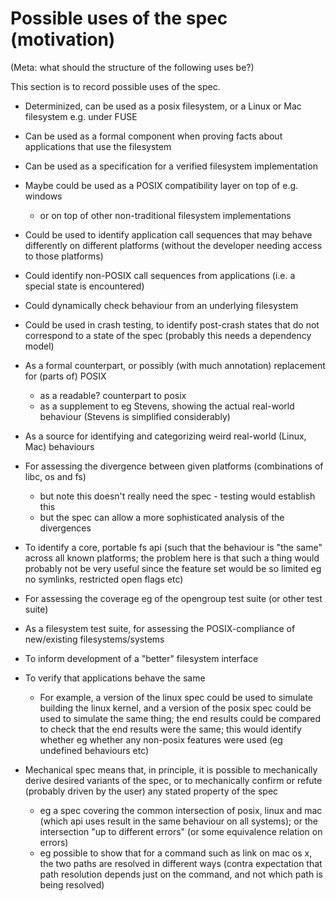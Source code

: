 # Possible uses of the spec (motivation)

(Meta: what should the structure of the following uses be?)

This section is to record possible uses of the spec.

  * Determinized, can be used as a posix filesystem, or a Linux or Mac filesystem e.g. under FUSE
  
  * Can be used as a formal component when proving facts about applications that use the filesystem

  * Can be used as a specification for a verified filesystem implementation
  
  * Maybe could be used as a POSIX compatibility layer on top of e.g. windows
    * or on top of other non-traditional filesystem implementations



  * Could be used to identify application call sequences that may
    behave differently on different platforms (without the developer
    needing access to those platforms)
  
  * Could identify non-POSIX call sequences from applications (i.e. a
    special state is encountered)
  
  * Could dynamically check behaviour from an underlying filesystem
  
  
    
  * Could be used in crash testing, to identify post-crash states that
    do not correspond to a state of the spec (probably this needs a
    dependency model)



  * As a formal counterpart, or possibly (with much annotation) replacement for (parts of) POSIX
    * as a readable? counterpart to posix
    * as a supplement to eg Stevens, showing the actual real-world
      behaviour (Stevens is simplified considerably)
    



  * As a source for identifying and categorizing weird real-world (Linux, Mac) behaviours
  
  * For assessing the divergence between given platforms (combinations of libc, os and fs)
    * but note this doesn't really need the spec - testing would establish this
    * but the spec can allow a more sophisticated analysis of the divergences
  
  * To identify a core, portable fs api (such that the behaviour is
    "the same" across all known platforms; the problem here is that
    such a thing would probably not be very useful since the feature
    set would be so limited eg no symlinks, restricted open flags etc)



  * For assessing the coverage eg of the opengroup test suite (or other test suite)

  * As a filesystem test suite, for assessing the POSIX-compliance of
    new/existing filesystems/systems



  * To inform development of a "better" filesystem interface

  * To verify that applications behave the same
    * For example, a version of the linux spec could be used to
      simulate building the linux kernel, and a version of the posix
      spec could be used to simulate the same thing; the end results
      could be compared to check that the end results were the same;
      this would identify whether eg whether any non-posix features
      were used (eg undefined behaviours etc)


  * Mechanical spec means that, in principle, it is possible to
    mechanically derive desired variants of the spec, or to
    mechanically confirm or refute (probably driven by the user) any
    stated property of the spec
    * eg a spec covering the common intersection of posix, linux and
      mac (which api uses result in the same behaviour on all
      systems); or the intersection "up to different errors" (or some
      equivalence relation on errors)
    * eg possible to show that for a command such as link on mac os x,
      the two paths are resolved in different ways (contra expectation
      that path resolution depends just on the command, and not which
      path is being resolved)
      
